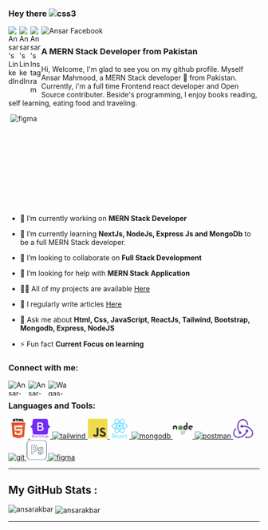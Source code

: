 <h3>Hey there <img src="https://media.giphy.com/media/hvRJCLFzcasrR4ia7z/giphy.gif" alt="css3" width="40" height="40"/></h3>

<a href="https://twitter.com/Ansarmahmoos298">
  <img align="left" alt="Ansar's LinkedIn" width="22px" src="https://github.com/WaqasArshad97/DiceGame/assets/140519770/9a5bf99d-7149-4004-938c-bb492c2c238c" alt="twiter-logo"/>
</a>

<a href="https://www.linkedin.com/in/ansar-mahmood-391225264/">
  <img align="left" alt="Ansar's LinkedIn" width="22px" src="https://cdn.worldvectorlogo.com/logos/linkedin-icon-2.svg" />
</a>

<a href="https://www.instagram.com/ansarmahmood298/">
  <img align="left" alt="Ansar's Instagram" width="22px" src="https://cdn.worldvectorlogo.com/logos/instagram-2016-5.svg" />
</a>

<a href="https://www.facebook.com/profile.php?id=100043843970921">
  <img align="left" alt="Ansar Facebook" height="22px" src="https://cdn.worldvectorlogo.com/logos/facebook-4.svg" />
</a>

<p align="left"> <img src="https://komarev.com/ghpvc/?username=AnsarAkbar&label=PROFILE+VIEWS" alt="" /> </p>

<h3>A MERN Stack Developer from Pakistan</h3>

Hi, Welcome, I'm glad to see you on my github profile. Myself Ansar Mahmood, a MERN Stack developer 🚀 from Pakistan. Currently, i'm a full time Frontend react developer and Open Source contributer. Beside's programming, I enjoy books reading, self learning, eating food and traveling.

<img align="right" src='https://github.com/AnsarAkbar/AnsarAkbar/assets/149039926/f43ef1ea-e96a-4c5e-8055-4891e7240762' alt="figma" width="500" height="200"/>

- 🔭 I’m currently working on **MERN Stack Developer**

- 🌱 I’m currently learning **NextJs, NodeJs, Express Js and MongoDb** to be a full MERN Stack developer.

- 👯 I’m looking to collaborate on **Full Stack Development**

- 🤝 I’m looking for help with **MERN Stack Application**

- 👨‍💻 All of my projects are available  [Here](https://github.com/AnsarAkbar)

- 📝 I regularly write articles  [Here](https://www.linkedin.com/in/ansar-mahmood-391225264/)

- 💬 Ask me about **Html, Css, JavaScript, ReactJs, Tailwind, Bootstrap, Mongodb, Express, NodeJS**

- ⚡ Fun fact **Current Focus on learning**

<h3 align="left">Connect with me:</h3>
<p align="left">
<a href="https://www.linkedin.com/in/ansar-mahmood-391225264/" target="blank">
  <img align="left" src="https://raw.githubusercontent.com/rahuldkjain/github-profile-readme-generator/master/src/images/icons/Social/linked-in-alt.svg" alt="Ansar-link" height="30" width="40" />
</a>

  <a href="https://stackoverflow.com/users/24989315/ansar-mahmood-298" target="blank">
    <img align="left" src="https://raw.githubusercontent.com/rahuldkjain/github-profile-readme-generator/master/src/images/icons/Social/stack-overflow.svg" alt="Ansar-StackOverFlow" height="30" width="40" /></a>
    
<a href="https://www.instagram.com/ansarmahmood298/" target="blank">
  <img align="left" src="https://raw.githubusercontent.com/rahuldkjain/github-profile-readme-generator/master/src/images/icons/Social/instagram.svg" alt="Waqas-Instagram" height="30" width="40" />
</a>
</p>
</br>
<h3 align="left">Languages and Tools:</h3>
<p align="left"> 

  <a href="https://www.w3.org/html/" target="_blank" rel="noreferrer">
    <img src="https://raw.githubusercontent.com/devicons/devicon/master/icons/html5/html5-original-wordmark.svg" alt="html5" width="40" height="40"/> </a>

  <a href="https://getbootstrap.com/" target="_blank" rel="noreferrer"> 
      <img src="https://raw.githubusercontent.com/devicons/devicon/master/icons/bootstrap/bootstrap-plain-wordmark.svg" alt="bootstrap" width="40" height="40"/> </a>

  <a href="https://tailwindcss.com/" target="_blank" rel="noreferrer">
    <img src="https://www.vectorlogo.zone/logos/tailwindcss/tailwindcss-icon.svg" alt="tailwind" width="40" height="40"/> </a>

  <a href="https://developer.mozilla.org/en-US/docs/Web/JavaScript" target="_blank" rel="noreferrer">
    <img src="https://raw.githubusercontent.com/devicons/devicon/master/icons/javascript/javascript-original.svg" alt="javascript" width="40" height="40"/> </a>

  <a href="https://reactjs.org/" target="_blank" rel="noreferrer"> 
    <img src="https://raw.githubusercontent.com/devicons/devicon/master/icons/react/react-original-wordmark.svg" alt="react" width="40" height="40"/> </a>
    <a href="https://www.mongodb.com/" target="_blank" rel="noreferrer"> 
    <img src="https://pbs.twimg.com/profile_images/1452637606559326217/GFz_P-5e_400x400.png" alt="mongodb" width="40" height="40"/> </a>
    
 <!-- <a href="https://www.postman.com/" target="_blank" rel="noreferrer"> 
    <img src="https://www.svgrepo.com/show/354202/postman-icon.svg" alt="postman" width="40" height="40"/> </a>-->
	
 <!-- <a href="https://www.nodejs.org/" target="_blank" rel="noreferrer"> 
    <img src="https://www.svgrepo.com/download/303360/nodejs-logo.svg" alt="nodejs" width="40" height="40"/> </a> -->


  

  <!-- <a href="https://www.microsoft.com/en-us/sql-server" target="_blank" rel="noreferrer">
    <img  src="https://www.svgrepo.com/show/303229/microsoft-sql-server-logo.svg" alt="mssql" width="40" height="40"/> </a>  -->
    
  <!-- <a href="https://www.mysql.com/" target="_blank" rel="noreferrer"> 
    <img src="https://raw.githubusercontent.com/devicons/devicon/master/icons/mysql/mysql-original-wordmark.svg" alt="mysql" width="40" height="40"/> </a> -->
  
  <a href="https://nodejs.org" target="_blank" rel="noreferrer">
    <img src="https://raw.githubusercontent.com/devicons/devicon/master/icons/nodejs/nodejs-original-wordmark.svg" alt="nodejs" width="40" height="40"/> </a> 
     
   <a href="https://postman.com" target="_blank" rel="noreferrer">
    <img src="https://www.vectorlogo.zone/logos/getpostman/getpostman-icon.svg" alt="postman" width="40" height="40"/> </a> 
  
  <a href="https://redux.js.org" target="_blank" rel="noreferrer">
    <img src="https://raw.githubusercontent.com/devicons/devicon/master/icons/redux/redux-original.svg" alt="redux" width="40" height="40"/> </a>
  
  <!-- <a href="https://firebase.google.com/" target="_blank" rel="noreferrer">
    <img src="https://www.vectorlogo.zone/logos/firebase/firebase-icon.svg" alt="firebase" width="40" height="40"/> </a> -->

  <a href="https://git-scm.com/" target="_blank" rel="noreferrer">
    <img  src="https://www.vectorlogo.zone/logos/git-scm/git-scm-icon.svg" alt="git" width="40" height="40"/> </a>

   <!-- <a href="https://azure.microsoft.com/en-in/" target="_blank" rel="noreferrer"> 
    <img src="https://www.vectorlogo.zone/logos/microsoft_azure/microsoft_azure-icon.svg" alt="azure" width="40" height="40"/> </a> -->
    
   <a href="https://www.photoshop.com/en" target="_blank" rel="noreferrer">
    <img src="https://raw.githubusercontent.com/devicons/devicon/master/icons/photoshop/photoshop-line.svg" alt="photoshop" width="40" height="40"/> </a>
    
   <a href="https://www.figma.com/" target="_blank" rel="noreferrer"> 
    <img src="https://www.vectorlogo.zone/logos/figma/figma-icon.svg" alt="figma" width="40" height="40"/> </a>
    


<hr/>

<h2> My GitHub Stats : </h2>
   
<img src="https://github-readme-stats.vercel.app/api/top-langs?username=ansarakbar&theme=dark&show_icons=true&locale=en&layout=compact" alt="ansarakbar" />

<img align="center" src="https://github-readme-stats.vercel.app/api?username=ansarakbar&theme=dark&show_icons=true&locale=en" alt="ansarakbar" />

<hr/>




